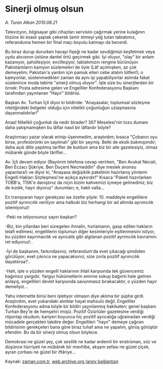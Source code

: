 # Sinerji olmuş olsun

*A. Turan Alkan 2010.08.21*

<td class="columnist-detail">
<p>Televizyon, bilgisayar gibi cihazları servisini çağırmak yerine kulağının tözüne iki esaslı şaplak çekerek tamir etmeyi yeğ tutan tabiatımız, referanduma hemen bir final maçı boyutu katmayı da becerdi.</p>
<p>
<div id="haberMetinDiv">
<p>Bu biraz durup dururken havayi fişeği ne kadar sevdiğimizi keşfetmek veya uydu alıcısının üstüne dantel örtü geçirmek gibi. İyi oluyor, "olay" bir anlam kazanıyor, şahsîleşiyor, evcilleşiyor, tabiatımızın rengine bürünüyor. Pakistanlıların kamyon süslemeleri de öyle (Lâf açılmışken, az çok demeyelim; Pakistan'a yardım için pamuk elleri cebe atalım lütfen!); o kamyonlar, süslenmedikleri zaman da aynı işi yapabiliyorlar aslında fakat süslenince moda tabirle "sinerji olmuş oluyor". İşte size bu sinerjilerden bir örnek: Posta adresime gelen ve Engelliler Konfederasyonu Başkanı tarafından yayınlanan "Hayır" bildirisi.
<p>Başkan Av. Turhan İçli diyor ki bildiride: "Anayasalar, toplumsal sözleşme niteliğindeki belgeler olduğu için nitelikli çoğunluğun uzlaşmasına dayanmalıdırlar!"
<p>Anaa! Nitelikli çoğunluk da nedir birader? 367 Meselesi'nin tozu dumanı daha yatışmamışken bu lâflar nasıl bir lâflardır böyle?
<p>Araştırmacı yazar olarak erinip-üşenmedim, araştırdım; kısaca "Çobanın oyu birse, profesörünki on sayılmalı" gibi bir şeymiş. Belki de eksik bakmışımdır; daha açık dille yapılmış tarifler de buldum ama biz bir aile gazetesiyiz, olmaz mübarek günde böyle târifler...
<p>Av. İçli devam ediyor (Bayılırım telefona cevap verirken, "Ben Avukat Necati, Ben Eczacı Şükriye, Ben Doçent Necmeddin" diye meslek anonsu yapanlara!) ve diyor ki, "Anayasa değişiklik paketinin hazırlanış yöntemi Engelli Hakları Sözleşmesi'ne açıkça aykırıdır!" Kısaca "Paketi hazırlarken TOBB'a, TİSK'e danıştınız da niçin bizim kahvemizi içmeye gelmediniz; biz de kızdık, hayır diyoruz" durumları; e, haklı valla...
<p>En transparan hayır gerekçesi ise özetle şöyle: 10. maddeyle engellilere pozitif ayrımcılık veriliyor ama halbuki biz herhangi bir ad altında ayrımcılık istemiyoruz!
<p>-Peki ne istiyorsunuz sayın başkan?
<p>-Biz, bin yıllardan beri süregelen ihmalin, horlamanın, gasp edilen hakların telafi edilmesi, engellilerin toplumun diğer kesimleriyle eşitlenmesini istiyor, bu yüzden kayırmacılık ve ayrıcalık gibi algılanan pozitif ayrımcılık kavramını ret ediyoruz!..
<p>-İyi de başkanım, farkındasınız, referandum'da evet çıkacağı şimdiden görülüyor; evet çıkınca ne yapacaksınız; size zorla pozitif ayrımcılık dayatılırsa?..
<p>-Hah, işte o yüzden engelli haklarının ihlali karşısında tek güvencemiz bağımsız yargıdır. Yargıyı hükümetlerin emrine sokup bağımlı hale getiren anlayış, engellileri devlet karşısında savunmasız bırakacaktır, o yüzden hayır demeliyiz...
<p>Yahu internette birisi beni işletiyor olmasın diye aklıma bir şüphe girdi. Araştırdım, evet yukarıdaki alıntılar hayal mahsulü değil. Engelliler Konfederasyonu adına böyle bir bildiri yayınlanmış hakikaten; genel başkanı Turhan Bey'le de hemşehri imişiz. Pozitif Özürlüler gazetesine verdiği röportajı okudum; kariyeri boyunca hiç pozitif ayrıcalığa uğramadan verdiği mücadele gerçekten takdire değer. Engellileri "hayır" demeye çağıran bildirisinin gerekçeleri bana göre biraz tuhaf ama ne yapalım, görüş görüştür efendim. Bu da bir sinerji olmuş olsun böylece.
<p>Demokrasi ne güzel şey, çok seslilik ne kadar erdemli bir enstrüman, söz ve düşünce hürriyeti ne mübârek bir mevhîbe, akşam sefası ne güzel çiçek, ayran çorbası ne güzel bir iftâriye... </p></p></p></p></p></p></p></p></p></p></p></p></div>
</p>
<a href="http://web.archive.org/web/20110104234306/mailto:t.alkan@zaman.com.tr">
</a></td>

Kaynak: [zaman.com.tr](http://zaman.com.tr/yazar.do?yazino=1018218), [web.archive.org (arşiv bağlantısı)](http://web.archive.org/web/20110104234306/http://www.zaman.com.tr/yazar.do?yazino=1018218)
